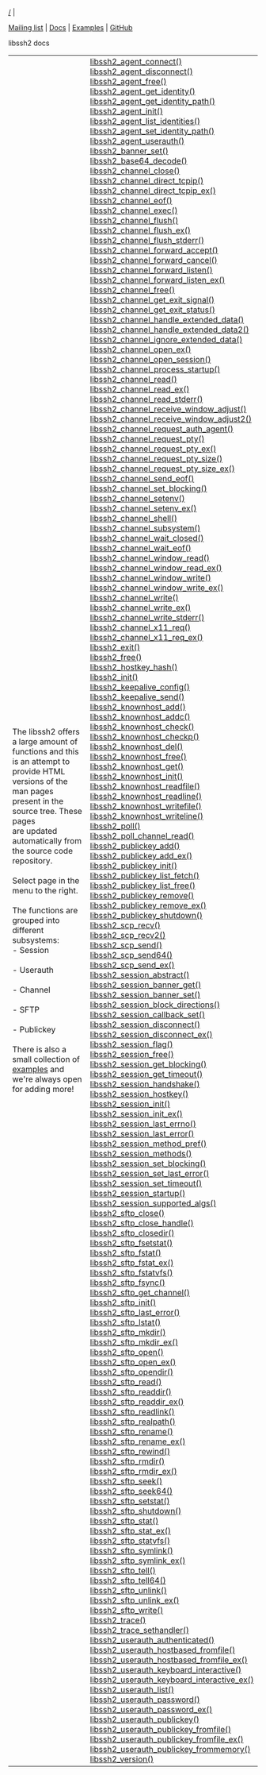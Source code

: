 [/](https://libssh2.org/) \|

[Mailing list](https://libssh2.org/mail.cgi) \|
[Docs](https://libssh2.org/docs.html) \|
[Examples](https://libssh2.org/examples/) \|
[GitHub](https://github.com/libssh2/libssh2)

libssh2 docs

|     |     |
| --- | --- |
| The libssh2 offers a large amount of functions and this is an attempt to<br>provide HTML versions of the man pages present in the source tree. These pages<br>are updated automatically from the source code repository.<br> <br>Select page in the menu to the right.<br> <br>The functions are grouped into different subsystems:<br>- Session<br>   <br>- Userauth<br>   <br>- Channel<br>   <br>- SFTP<br>   <br>- Publickey<br>  <br>There is also a small collection of [examples](https://libssh2.org/examples/) and<br>we're always open for adding more! | [libssh2\_agent\_connect()](https://libssh2.org/libssh2_agent_connect.html)<br>[libssh2\_agent\_disconnect()](https://libssh2.org/libssh2_agent_disconnect.html)<br>[libssh2\_agent\_free()](https://libssh2.org/libssh2_agent_free.html)<br>[libssh2\_agent\_get\_identity()](https://libssh2.org/libssh2_agent_get_identity.html)<br>[libssh2\_agent\_get\_identity\_path()](https://libssh2.org/libssh2_agent_get_identity_path.html)<br>[libssh2\_agent\_init()](https://libssh2.org/libssh2_agent_init.html)<br>[libssh2\_agent\_list\_identities()](https://libssh2.org/libssh2_agent_list_identities.html)<br>[libssh2\_agent\_set\_identity\_path()](https://libssh2.org/libssh2_agent_set_identity_path.html)<br>[libssh2\_agent\_userauth()](https://libssh2.org/libssh2_agent_userauth.html)<br>[libssh2\_banner\_set()](https://libssh2.org/libssh2_banner_set.html)<br>[libssh2\_base64\_decode()](https://libssh2.org/libssh2_base64_decode.html)<br>[libssh2\_channel\_close()](https://libssh2.org/libssh2_channel_close.html)<br>[libssh2\_channel\_direct\_tcpip()](https://libssh2.org/libssh2_channel_direct_tcpip.html)<br>[libssh2\_channel\_direct\_tcpip\_ex()](https://libssh2.org/libssh2_channel_direct_tcpip_ex.html)<br>[libssh2\_channel\_eof()](https://libssh2.org/libssh2_channel_eof.html)<br>[libssh2\_channel\_exec()](https://libssh2.org/libssh2_channel_exec.html)<br>[libssh2\_channel\_flush()](https://libssh2.org/libssh2_channel_flush.html)<br>[libssh2\_channel\_flush\_ex()](https://libssh2.org/libssh2_channel_flush_ex.html)<br>[libssh2\_channel\_flush\_stderr()](https://libssh2.org/libssh2_channel_flush_stderr.html)<br>[libssh2\_channel\_forward\_accept()](https://libssh2.org/libssh2_channel_forward_accept.html)<br>[libssh2\_channel\_forward\_cancel()](https://libssh2.org/libssh2_channel_forward_cancel.html)<br>[libssh2\_channel\_forward\_listen()](https://libssh2.org/libssh2_channel_forward_listen.html)<br>[libssh2\_channel\_forward\_listen\_ex()](https://libssh2.org/libssh2_channel_forward_listen_ex.html)<br>[libssh2\_channel\_free()](https://libssh2.org/libssh2_channel_free.html)<br>[libssh2\_channel\_get\_exit\_signal()](https://libssh2.org/libssh2_channel_get_exit_signal.html)<br>[libssh2\_channel\_get\_exit\_status()](https://libssh2.org/libssh2_channel_get_exit_status.html)<br>[libssh2\_channel\_handle\_extended\_data()](https://libssh2.org/libssh2_channel_handle_extended_data.html)<br>[libssh2\_channel\_handle\_extended\_data2()](https://libssh2.org/libssh2_channel_handle_extended_data2.html)<br>[libssh2\_channel\_ignore\_extended\_data()](https://libssh2.org/libssh2_channel_ignore_extended_data.html)<br>[libssh2\_channel\_open\_ex()](https://libssh2.org/libssh2_channel_open_ex.html)<br>[libssh2\_channel\_open\_session()](https://libssh2.org/libssh2_channel_open_session.html)<br>[libssh2\_channel\_process\_startup()](https://libssh2.org/libssh2_channel_process_startup.html)<br>[libssh2\_channel\_read()](https://libssh2.org/libssh2_channel_read.html)<br>[libssh2\_channel\_read\_ex()](https://libssh2.org/libssh2_channel_read_ex.html)<br>[libssh2\_channel\_read\_stderr()](https://libssh2.org/libssh2_channel_read_stderr.html)<br>[libssh2\_channel\_receive\_window\_adjust()](https://libssh2.org/libssh2_channel_receive_window_adjust.html)<br>[libssh2\_channel\_receive\_window\_adjust2()](https://libssh2.org/libssh2_channel_receive_window_adjust2.html)<br>[libssh2\_channel\_request\_auth\_agent()](https://libssh2.org/libssh2_channel_request_auth_agent.html)<br>[libssh2\_channel\_request\_pty()](https://libssh2.org/libssh2_channel_request_pty.html)<br>[libssh2\_channel\_request\_pty\_ex()](https://libssh2.org/libssh2_channel_request_pty_ex.html)<br>[libssh2\_channel\_request\_pty\_size()](https://libssh2.org/libssh2_channel_request_pty_size.html)<br>[libssh2\_channel\_request\_pty\_size\_ex()](https://libssh2.org/libssh2_channel_request_pty_size_ex.html)<br>[libssh2\_channel\_send\_eof()](https://libssh2.org/libssh2_channel_send_eof.html)<br>[libssh2\_channel\_set\_blocking()](https://libssh2.org/libssh2_channel_set_blocking.html)<br>[libssh2\_channel\_setenv()](https://libssh2.org/libssh2_channel_setenv.html)<br>[libssh2\_channel\_setenv\_ex()](https://libssh2.org/libssh2_channel_setenv_ex.html)<br>[libssh2\_channel\_shell()](https://libssh2.org/libssh2_channel_shell.html)<br>[libssh2\_channel\_subsystem()](https://libssh2.org/libssh2_channel_subsystem.html)<br>[libssh2\_channel\_wait\_closed()](https://libssh2.org/libssh2_channel_wait_closed.html)<br>[libssh2\_channel\_wait\_eof()](https://libssh2.org/libssh2_channel_wait_eof.html)<br>[libssh2\_channel\_window\_read()](https://libssh2.org/libssh2_channel_window_read.html)<br>[libssh2\_channel\_window\_read\_ex()](https://libssh2.org/libssh2_channel_window_read_ex.html)<br>[libssh2\_channel\_window\_write()](https://libssh2.org/libssh2_channel_window_write.html)<br>[libssh2\_channel\_window\_write\_ex()](https://libssh2.org/libssh2_channel_window_write_ex.html)<br>[libssh2\_channel\_write()](https://libssh2.org/libssh2_channel_write.html)<br>[libssh2\_channel\_write\_ex()](https://libssh2.org/libssh2_channel_write_ex.html)<br>[libssh2\_channel\_write\_stderr()](https://libssh2.org/libssh2_channel_write_stderr.html)<br>[libssh2\_channel\_x11\_req()](https://libssh2.org/libssh2_channel_x11_req.html)<br>[libssh2\_channel\_x11\_req\_ex()](https://libssh2.org/libssh2_channel_x11_req_ex.html)<br>[libssh2\_exit()](https://libssh2.org/libssh2_exit.html)<br>[libssh2\_free()](https://libssh2.org/libssh2_free.html)<br>[libssh2\_hostkey\_hash()](https://libssh2.org/libssh2_hostkey_hash.html)<br>[libssh2\_init()](https://libssh2.org/libssh2_init.html)<br>[libssh2\_keepalive\_config()](https://libssh2.org/libssh2_keepalive_config.html)<br>[libssh2\_keepalive\_send()](https://libssh2.org/libssh2_keepalive_send.html)<br>[libssh2\_knownhost\_add()](https://libssh2.org/libssh2_knownhost_add.html)<br>[libssh2\_knownhost\_addc()](https://libssh2.org/libssh2_knownhost_addc.html)<br>[libssh2\_knownhost\_check()](https://libssh2.org/libssh2_knownhost_check.html)<br>[libssh2\_knownhost\_checkp()](https://libssh2.org/libssh2_knownhost_checkp.html)<br>[libssh2\_knownhost\_del()](https://libssh2.org/libssh2_knownhost_del.html)<br>[libssh2\_knownhost\_free()](https://libssh2.org/libssh2_knownhost_free.html)<br>[libssh2\_knownhost\_get()](https://libssh2.org/libssh2_knownhost_get.html)<br>[libssh2\_knownhost\_init()](https://libssh2.org/libssh2_knownhost_init.html)<br>[libssh2\_knownhost\_readfile()](https://libssh2.org/libssh2_knownhost_readfile.html)<br>[libssh2\_knownhost\_readline()](https://libssh2.org/libssh2_knownhost_readline.html)<br>[libssh2\_knownhost\_writefile()](https://libssh2.org/libssh2_knownhost_writefile.html)<br>[libssh2\_knownhost\_writeline()](https://libssh2.org/libssh2_knownhost_writeline.html)<br>[libssh2\_poll()](https://libssh2.org/libssh2_poll.html)<br>[libssh2\_poll\_channel\_read()](https://libssh2.org/libssh2_poll_channel_read.html)<br>[libssh2\_publickey\_add()](https://libssh2.org/libssh2_publickey_add.html)<br>[libssh2\_publickey\_add\_ex()](https://libssh2.org/libssh2_publickey_add_ex.html)<br>[libssh2\_publickey\_init()](https://libssh2.org/libssh2_publickey_init.html)<br>[libssh2\_publickey\_list\_fetch()](https://libssh2.org/libssh2_publickey_list_fetch.html)<br>[libssh2\_publickey\_list\_free()](https://libssh2.org/libssh2_publickey_list_free.html)<br>[libssh2\_publickey\_remove()](https://libssh2.org/libssh2_publickey_remove.html)<br>[libssh2\_publickey\_remove\_ex()](https://libssh2.org/libssh2_publickey_remove_ex.html)<br>[libssh2\_publickey\_shutdown()](https://libssh2.org/libssh2_publickey_shutdown.html)<br>[libssh2\_scp\_recv()](https://libssh2.org/libssh2_scp_recv.html)<br>[libssh2\_scp\_recv2()](https://libssh2.org/libssh2_scp_recv2.html)<br>[libssh2\_scp\_send()](https://libssh2.org/libssh2_scp_send.html)<br>[libssh2\_scp\_send64()](https://libssh2.org/libssh2_scp_send64.html)<br>[libssh2\_scp\_send\_ex()](https://libssh2.org/libssh2_scp_send_ex.html)<br>[libssh2\_session\_abstract()](https://libssh2.org/libssh2_session_abstract.html)<br>[libssh2\_session\_banner\_get()](https://libssh2.org/libssh2_session_banner_get.html)<br>[libssh2\_session\_banner\_set()](https://libssh2.org/libssh2_session_banner_set.html)<br>[libssh2\_session\_block\_directions()](https://libssh2.org/libssh2_session_block_directions.html)<br>[libssh2\_session\_callback\_set()](https://libssh2.org/libssh2_session_callback_set.html)<br>[libssh2\_session\_disconnect()](https://libssh2.org/libssh2_session_disconnect.html)<br>[libssh2\_session\_disconnect\_ex()](https://libssh2.org/libssh2_session_disconnect_ex.html)<br>[libssh2\_session\_flag()](https://libssh2.org/libssh2_session_flag.html)<br>[libssh2\_session\_free()](https://libssh2.org/libssh2_session_free.html)<br>[libssh2\_session\_get\_blocking()](https://libssh2.org/libssh2_session_get_blocking.html)<br>[libssh2\_session\_get\_timeout()](https://libssh2.org/libssh2_session_get_timeout.html)<br>[libssh2\_session\_handshake()](https://libssh2.org/libssh2_session_handshake.html)<br>[libssh2\_session\_hostkey()](https://libssh2.org/libssh2_session_hostkey.html)<br>[libssh2\_session\_init()](https://libssh2.org/libssh2_session_init.html)<br>[libssh2\_session\_init\_ex()](https://libssh2.org/libssh2_session_init_ex.html)<br>[libssh2\_session\_last\_errno()](https://libssh2.org/libssh2_session_last_errno.html)<br>[libssh2\_session\_last\_error()](https://libssh2.org/libssh2_session_last_error.html)<br>[libssh2\_session\_method\_pref()](https://libssh2.org/libssh2_session_method_pref.html)<br>[libssh2\_session\_methods()](https://libssh2.org/libssh2_session_methods.html)<br>[libssh2\_session\_set\_blocking()](https://libssh2.org/libssh2_session_set_blocking.html)<br>[libssh2\_session\_set\_last\_error()](https://libssh2.org/libssh2_session_set_last_error.html)<br>[libssh2\_session\_set\_timeout()](https://libssh2.org/libssh2_session_set_timeout.html)<br>[libssh2\_session\_startup()](https://libssh2.org/libssh2_session_startup.html)<br>[libssh2\_session\_supported\_algs()](https://libssh2.org/libssh2_session_supported_algs.html)<br>[libssh2\_sftp\_close()](https://libssh2.org/libssh2_sftp_close.html)<br>[libssh2\_sftp\_close\_handle()](https://libssh2.org/libssh2_sftp_close_handle.html)<br>[libssh2\_sftp\_closedir()](https://libssh2.org/libssh2_sftp_closedir.html)<br>[libssh2\_sftp\_fsetstat()](https://libssh2.org/libssh2_sftp_fsetstat.html)<br>[libssh2\_sftp\_fstat()](https://libssh2.org/libssh2_sftp_fstat.html)<br>[libssh2\_sftp\_fstat\_ex()](https://libssh2.org/libssh2_sftp_fstat_ex.html)<br>[libssh2\_sftp\_fstatvfs()](https://libssh2.org/libssh2_sftp_fstatvfs.html)<br>[libssh2\_sftp\_fsync()](https://libssh2.org/libssh2_sftp_fsync.html)<br>[libssh2\_sftp\_get\_channel()](https://libssh2.org/libssh2_sftp_get_channel.html)<br>[libssh2\_sftp\_init()](https://libssh2.org/libssh2_sftp_init.html)<br>[libssh2\_sftp\_last\_error()](https://libssh2.org/libssh2_sftp_last_error.html)<br>[libssh2\_sftp\_lstat()](https://libssh2.org/libssh2_sftp_lstat.html)<br>[libssh2\_sftp\_mkdir()](https://libssh2.org/libssh2_sftp_mkdir.html)<br>[libssh2\_sftp\_mkdir\_ex()](https://libssh2.org/libssh2_sftp_mkdir_ex.html)<br>[libssh2\_sftp\_open()](https://libssh2.org/libssh2_sftp_open.html)<br>[libssh2\_sftp\_open\_ex()](https://libssh2.org/libssh2_sftp_open_ex.html)<br>[libssh2\_sftp\_opendir()](https://libssh2.org/libssh2_sftp_opendir.html)<br>[libssh2\_sftp\_read()](https://libssh2.org/libssh2_sftp_read.html)<br>[libssh2\_sftp\_readdir()](https://libssh2.org/libssh2_sftp_readdir.html)<br>[libssh2\_sftp\_readdir\_ex()](https://libssh2.org/libssh2_sftp_readdir_ex.html)<br>[libssh2\_sftp\_readlink()](https://libssh2.org/libssh2_sftp_readlink.html)<br>[libssh2\_sftp\_realpath()](https://libssh2.org/libssh2_sftp_realpath.html)<br>[libssh2\_sftp\_rename()](https://libssh2.org/libssh2_sftp_rename.html)<br>[libssh2\_sftp\_rename\_ex()](https://libssh2.org/libssh2_sftp_rename_ex.html)<br>[libssh2\_sftp\_rewind()](https://libssh2.org/libssh2_sftp_rewind.html)<br>[libssh2\_sftp\_rmdir()](https://libssh2.org/libssh2_sftp_rmdir.html)<br>[libssh2\_sftp\_rmdir\_ex()](https://libssh2.org/libssh2_sftp_rmdir_ex.html)<br>[libssh2\_sftp\_seek()](https://libssh2.org/libssh2_sftp_seek.html)<br>[libssh2\_sftp\_seek64()](https://libssh2.org/libssh2_sftp_seek64.html)<br>[libssh2\_sftp\_setstat()](https://libssh2.org/libssh2_sftp_setstat.html)<br>[libssh2\_sftp\_shutdown()](https://libssh2.org/libssh2_sftp_shutdown.html)<br>[libssh2\_sftp\_stat()](https://libssh2.org/libssh2_sftp_stat.html)<br>[libssh2\_sftp\_stat\_ex()](https://libssh2.org/libssh2_sftp_stat_ex.html)<br>[libssh2\_sftp\_statvfs()](https://libssh2.org/libssh2_sftp_statvfs.html)<br>[libssh2\_sftp\_symlink()](https://libssh2.org/libssh2_sftp_symlink.html)<br>[libssh2\_sftp\_symlink\_ex()](https://libssh2.org/libssh2_sftp_symlink_ex.html)<br>[libssh2\_sftp\_tell()](https://libssh2.org/libssh2_sftp_tell.html)<br>[libssh2\_sftp\_tell64()](https://libssh2.org/libssh2_sftp_tell64.html)<br>[libssh2\_sftp\_unlink()](https://libssh2.org/libssh2_sftp_unlink.html)<br>[libssh2\_sftp\_unlink\_ex()](https://libssh2.org/libssh2_sftp_unlink_ex.html)<br>[libssh2\_sftp\_write()](https://libssh2.org/libssh2_sftp_write.html)<br>[libssh2\_trace()](https://libssh2.org/libssh2_trace.html)<br>[libssh2\_trace\_sethandler()](https://libssh2.org/libssh2_trace_sethandler.html)<br>[libssh2\_userauth\_authenticated()](https://libssh2.org/libssh2_userauth_authenticated.html)<br>[libssh2\_userauth\_hostbased\_fromfile()](https://libssh2.org/libssh2_userauth_hostbased_fromfile.html)<br>[libssh2\_userauth\_hostbased\_fromfile\_ex()](https://libssh2.org/libssh2_userauth_hostbased_fromfile_ex.html)<br>[libssh2\_userauth\_keyboard\_interactive()](https://libssh2.org/libssh2_userauth_keyboard_interactive.html)<br>[libssh2\_userauth\_keyboard\_interactive\_ex()](https://libssh2.org/libssh2_userauth_keyboard_interactive_ex.html)<br>[libssh2\_userauth\_list()](https://libssh2.org/libssh2_userauth_list.html)<br>[libssh2\_userauth\_password()](https://libssh2.org/libssh2_userauth_password.html)<br>[libssh2\_userauth\_password\_ex()](https://libssh2.org/libssh2_userauth_password_ex.html)<br>[libssh2\_userauth\_publickey()](https://libssh2.org/libssh2_userauth_publickey.html)<br>[libssh2\_userauth\_publickey\_fromfile()](https://libssh2.org/libssh2_userauth_publickey_fromfile.html)<br>[libssh2\_userauth\_publickey\_fromfile\_ex()](https://libssh2.org/libssh2_userauth_publickey_fromfile_ex.html)<br>[libssh2\_userauth\_publickey\_frommemory()](https://libssh2.org/libssh2_userauth_publickey_frommemory.html)<br>[libssh2\_version()](https://libssh2.org/libssh2_version.html) |